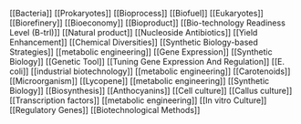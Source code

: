 [[Bacteria]]
[[Prokaryotes]]
[[Bioprocess]]
[[Biofuel]]
[[Eukaryotes]]
[[Biorefinery]]
[[Bioeconomy]]
[[Bioproduct]]
[[Bio-technology Readiness Level (B-trl)]]
[[Natural product]]
[[Nucleoside Antibiotics]]
[[Yield Enhancement]]
[[Chemical Diversities]]
[[Synthetic Biology-based Strategies]]
[[metabolic engineering]]
[[Gene Expression]]
[[Synthetic Biology]]
[[Genetic Tool]]
[[Tuning Gene Expression And Regulation]]
[[E. coli]]
[[industrial biotechnology]]
[[metabolic engineering]]
[[Carotenoids]]
[[Microorganism]]
[[Lycopene]]
[[metabolic engineering]]
[[Synthetic Biology]]
[[Biosynthesis]]
[[Anthocyanins]]
[[Cell culture]]
[[Callus culture]]
[[Transcription factors]]
[[metabolic engineering]]
[[In vitro Culture]]
[[Regulatory Genes]]
[[Biotechnological Methods]]
